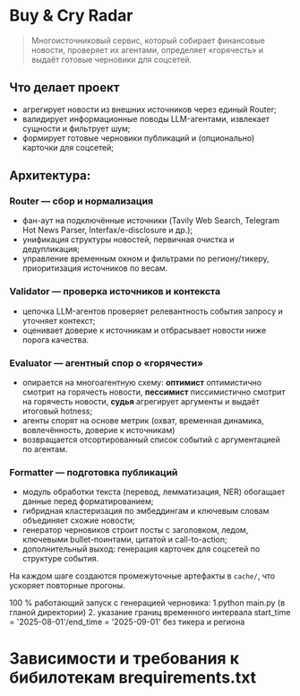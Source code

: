 # Buy & Cry Radar

> Многоисточниковый сервис, который собирает финансовые новости, проверяет их агентами, определяет «горячесть» и выдаёт готовые черновики для соцсетей.

## Что делает проект
- агрегирует новости из внешних источников через единый Router;
- валидирует информационные поводы LLM-агентами, извлекает сущности и фильтрует шум;
- формирует готовые черновики публикаций и (опционально) карточки для соцсетей;

## Архитектура:

### Router — сбор и нормализация
- фан-аут на подключённые источники (Tavily Web Search, Telegram Hot News Parser, Interfax/e-disclosure и др.);
- унификация структуры новостей, первичная очистка и дедупликация;
- управление временным окном и фильтрами по региону/тикеру, приоритизация источников по весам.

### Validator — проверка источников и контекста
- цепочка LLM-агентов проверяет релевантность события запросу и уточняет контекст;
- оценивает доверие к источникам и отбрасывает новости ниже порога качества.

### Evaluator — агентный спор о «горячести»
- опирается на многоагентную схему: **оптимист** оптимистично смотрит на горячесть новости, **пессимист** писсимистично смотрит на горячесть новости, **судья** агрегирует аргументы и выдаёт итоговый hotness;
- агенты спорят на основе метрик (охват, временная динамика, вовлечённость, доверие к источникам) 
- возвращается отсортированный список событий с аргументацией по агентам.

### Formatter — подготовка публикаций
- модуль обработки текста (перевод, лемматизация, NER) обогащает данные перед форматированием;
- гибридная кластеризация по эмбеддингам и ключевым словам объединяет схожие новости;
- генератор черновиков строит посты с заголовком, ледом, ключевыми bullet-поинтами, цитатой и call-to-action;
- дополнительный выход: генерация карточек для соцсетей по структуре события.


На каждом шаге создаются промежуточные артефакты в `cache/`, что ускоряет повторные прогоны.

100 % работающий запуск c генерацией черновика:
1.python main.py (в гланой директории)
2. указание границ временного интервала start_time = '2025-08-01'/end_time = '2025-09-01' без тикера и региона

# Зависимости и требования к бибилотекам вrequirements.txt

